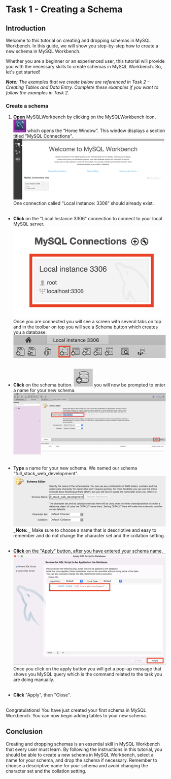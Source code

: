 # **Task 1 - Creating a Schema**

## **Introduction**

Welcome to this tutorial on creating and dropping schemas in MySQL Workbench. In this guide, we will show you step-by-step how to create a new schema in MySQL Workbench.

Whether you are a beginner or an experienced user, this tutorial will provide you with the necessary skills to create schemas in MySQL Workbench. So, let's get started!

**_Note:_** _The examples that we create below are referenced in Task 2 – Creating Tables and Data Entry. Complete these examples if you want to follow the examples in Task 2._

### **Create a schema**

1. **Open** MySQLWorkbench by clicking on the MySQLWorkbench icon,
   <img src="../.././images/MYSQL-icon.png" alt= “” width="40px" height="40px"> which opens the “Home Window”. This window displays a section titled "MySQL Connections".
   ![image](.././images/HomePage.png)  
   One connection called “Local instance: 3306” should already exist.  
   &nbsp;  

- **Click** on the "Local Instance 3306" connection to connect to your local MySQL server.  
  ![image](.././images/RootConnection.png)  
  Once you are connected you will see a screen with several tabs on top and in the toolbar on top you will see a Schema button which creates you a database.  
  ![image](.././images/Toolbar.png)  
   &nbsp;  

- **Click** on the schema button.
  ![image](.././images/Schema-icon.png) you will now be prompted to enter a name for your new schema.  
  ![image](.././images/Create_schema.png)  
   &nbsp;  

- **Type** a name for your new schema. We named our schema "full_stack_web_development".  
![image](.././images/SchemaSettings.png)  
  **_Note: _** Make sure to choose a name that is descriptive and easy to remember and do not change the character set and the collation setting.  
   &nbsp;  

- **Click** on the "Apply" button, after you have entered your schema name.  
![image](.././images/completeSchema.png)  
  Once you click on the apply button you will get a pop-up message that shows you MySQL query which is the command related to the task you are doing manually.  
   &nbsp;  

- **Click** "Apply", then "Close".  
   &nbsp;  

Congratulations! You have just created your first schema in MySQL Workbench. You can now begin adding tables to your new schema.

## **Conclusion**

Creating and dropping schemas is an essential skill in MySQL Workbench that every user must learn. By following the instructions in this tutorial, you should be able to create a new schema in MySQL Workbench, select a name for your schema, and drop the schema if necessary. Remember to choose a descriptive name for your schema and avoid changing the character set and the collation setting.
